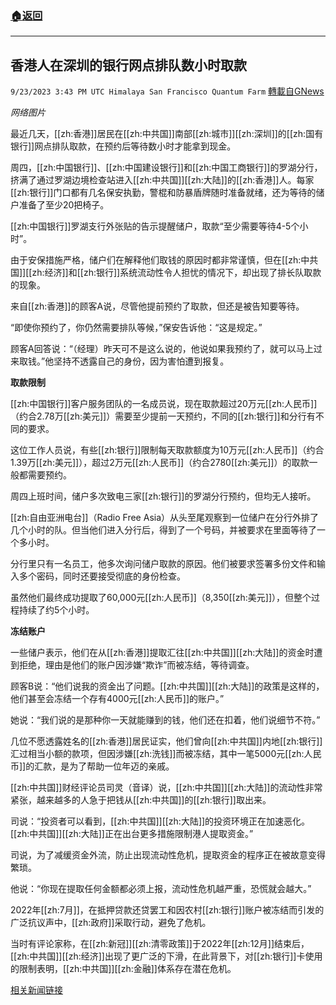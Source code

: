###  [:house:返回](README.md)
---


## 香港人在深圳的银行网点排队数小时取款
`9/23/2023 3:43 PM UTC Himalaya San Francisco Quantum Farm` [轉載自GNews](https://gnews.org/articles/1731137)

*网络图片*

最近几天，[[zh:香港]]居民在[[zh:中共国]]南部[[zh:城市]][[zh:深圳]]的[[zh:国有银行]]网点排队取款，在预约后等待数小时才能拿到现金。

周四，[[zh:中国银行]]、[[zh:中国建设银行]]和[[zh:中国工商银行]]的罗湖分行，挤满了通过罗湖边境检查站进入[[zh:中共国]][[zh:大陆]]的[[zh:香港]]人。每家[[zh:银行]]门口都有几名保安执勤，警棍和防暴盾牌随时准备就绪，还为等待的储户准备了至少20把椅子。

[[zh:中国银行]]罗湖支行外张贴的告示提醒储户，取款“至少需要等待4-5个小时”。

由于安保措施严格，储户们在解释他们取钱的原因时都非常谨慎，但在[[zh:中共国]][[zh:经济]]和[[zh:银行]]系统流动性令人担忧的情况下，却出现了排长队取款的现象。

来自[[zh:香港]]的顾客A说，尽管他提前预约了取款，但还是被告知要等待。

“即使你预约了，你仍然需要排队等候，”保安告诉他：“这是规定。”

顾客A回答说：“（经理）昨天可不是这么说的，他说如果我预约了，就可以马上过来取钱。”他坚持不透露自己的身份，因为害怕遭到报复。

**取款限制**

[[zh:中国银行]]客户服务团队的一名成员说，现在取款超过20万元[[zh:人民币]]（约合2.78万[[zh:美元]]）需要至少提前一天预约，不同的[[zh:银行]]和分行有不同的要求。

这位工作人员说，有些[[zh:银行]]限制每天取款额度为10万元[[zh:人民币]]（约合1.39万[[zh:美元]]），超过2万元[[zh:人民币]]（约合2780[[zh:美元]]）的取款一般都需要预约。

周四上班时间，储户多次致电三家[[zh:银行]]的罗湖分行预约，但均无人接听。

[[zh:自由亚洲电台]]（Radio Free Asia）从头至尾观察到一位储户在分行外排了几个小时的队。但当他们进入分行后，得到了一个号码，并被要求在里面等待了一个多小时。

分行里只有一名员工，他多次询问储户取款的原因。他们被要求签署多份文件和输入多个密码，同时还要接受彻底的身份检查。

虽然他们最终成功提取了60,000元[[zh:人民币]]（8,350[[zh:美元]]），但整个过程持续了约5个小时。

**冻结账户**

一些储户表示，他们在从[[zh:香港]]提取汇往[[zh:中共国]][[zh:大陆]]的资金时遭到拒绝，理由是他们的账户因涉嫌“欺诈”而被冻结，等待调查。

顾客B说：“他们说我的资金出了问题。[[zh:中共国]][[zh:大陆]]的政策是这样的，他们甚至会冻结一个存有4000元[[zh:人民币]]的账户。”

她说：“我们说的是那种你一天就能赚到的钱，他们还在扣着，他们说细节不符。”

几位不愿透露姓名的[[zh:香港]]居民证实，他们曾向[[zh:中共国]]内地[[zh:银行]]汇过相当小额的款项，但因涉嫌[[zh:洗钱]]而被冻结，其中一笔5000元[[zh:人民币]]的汇款，是为了帮助一位年迈的亲戚。

[[zh:中共国]]财经评论员司灵（音译）说，[[zh:中共国]][[zh:大陆]]的流动性非常紧张，越来越多的人急于把钱从[[zh:中共国]]的[[zh:银行]]取出来。

司说：“投资者可以看到，[[zh:中共国]][[zh:大陆]]的投资环境正在加速恶化。[[zh:中共国]][[zh:大陆]]正在出台更多措施限制港人提取资金。”

司说，为了减缓资金外流，防止出现流动性危机，提取资金的程序正在被故意变得繁琐。

他说：“你现在提取任何金额都必须上报，流动性危机越严重，恐慌就会越大。”

2022年[[zh:7月]]，在抵押贷款还贷罢工和因农村[[zh:银行]]账户被冻结而引发的广泛抗议声中，[[zh:政府]]采取行动，避免了危机。

当时有评论家称，在[[zh:新冠]][[zh:清零政策]]于2022年[[zh:12月]]结束后，[[zh:中共国]][[zh:经济]]出现了更广泛的下滑，在此背景下，对[[zh:银行]]卡使用的限制表明，[[zh:中共国]][[zh:金融]]体系存在潜在危机。

[相关新闻链接](https://americanmilitarynews.com/2023/09/hong-kongers-line-up-for-hours-at-shenzhen-bank-branches-to-withdraw-their-money/)
